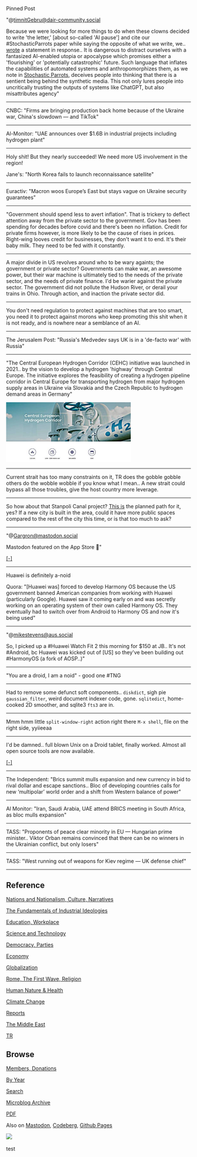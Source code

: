 Pinned Post

"@timnitGebru@dair-community.social

Because we were looking for more things to do when these clowns
decided to write 'the letter,' [about so-called 'AI pause'] and cite
our \#StochasticParrots paper while saying the opposite of what we
write, we.. [wrote](https://www.dair-institute.org/blog/letter-statement-March2023)
a statement in response.. It is dangerous to distract ourselves with a fantasized
AI-enabled utopia or apocalypse which promises either a 'flourishing' or
'potentially catastrophic' future. Such language that inflates the capabilities
of automated systems and anthropomorphizes them, as we note in [Stochastic Parrots](https://dl.acm.org/doi/abs/10.1145/3442188.3445922), 
deceives people into thinking that there is a sentient being behind the
synthetic media. This not only lures people into uncritically trusting
the outputs of systems like ChatGPT, but also misattributes agency"

---

CNBC: "Firms are bringing production back home because of the Ukraine
war, China's slowdown — and TikTok"

---

Al-Monitor: "UAE announces over $1.6B in industrial projects including
hydrogen plant"

---

Holy shit! But they nearly succeeded! We need more US involvement in the region!

Jane's: "North Korea fails to launch reconnaissance satellite"

---

Euractiv: "Macron woos Europe’s East but stays vague on Ukraine
security guarantees"

---

"Government should spend less to avert inflation". That is trickery to
deflect attention away from the private sector to the government. Gov
has been spending for decades before covid and there's been no
inflation. Credit for private firms however, is more likely to be the
cause of rises in prices. Right-wing looves credit for businesses,
they don't want it to end. It's their baby milk. They need to be fed
with it constantly.

---

A major divide in US revolves around who to be wary againts; the
government or private sector? Governments can make war, an awesome
power, but their war machine is ultimately tied to the needs of the
private sector, and the needs of private finance. I'd be warier
against the private sector. The government did not pollute the Hudson
River, or derail your trains in Ohio. Through action, and inaction the
private sector did.

---

You don't need regulation to protect against machines that are too
smart, you need it to protect against morons who keep promoting this
shit when it is not ready, and is nowhere near a semblance of an AI.

---

The Jerusalem Post: "Russia's Medvedev says UK is in a 'de-facto war'
with Russia"

---

"The Central European Hydrogen Corridor (CEHC) initiative was launched
in 2021..  by the vision to develop a hydrogen 'highway' through
Central Europe. The initiative explores the feasibility of creating a
hydrogen pipeline corridor in Central Europe for transporting hydrogen
from major hydrogen supply areas in Ukraine via Slovakia and the Czech
Republic to hydrogen demand areas in Germany"

<img width='340' src='mbl/2023/centralh2-1.jpg'/> 

---

Current strait has too many constraints on it, TR does the gobble
gobble others do the wobble wobble if you know what I mean.. A new
strait could bypass all those troubles, give the host country more
leverage.

---

So how about that Stanpoli Canal project? [This is](mbl/2023/trcanal1.jpg)
the planned path for it, yes? If a new city is built in the area,
could it have more public spaces compared to the rest of the city this time,
or is that too much to ask?

---

"@Gargron@mastodon.social

Mastodon featured on the App Store 🙂"

[[-]](https://apps.apple.com/us/story/id1668483560)

---

Huawei is definitely a-noid

Quora: "[Huawei was] forced to develop Harmony OS because the US
government banned American companies from working with Huawei
(particularly Google). Huawei saw it coming early on and was secretly
working on an operating system of their own called Harmony OS. They
eventually had to switch over from Android to Harmony OS and now it's
being used"

---

"@mikestevens@aus.social

So, I picked up a #Huawei Watch Fit 2 this morning for $150 at
JB.. It's not #Android, bc Huawei was kicked out of [US] so they've
been building out #HarmonyOS (a fork of AOSP..)"

---

"You are a droid, I am a noid" - good one \#TNG

---

Had to remove some defunct soft components.. `diskdict`, sigh pie
`gaussian_filter`, weird document indexer code, gone. `sqlitedict`,
home-cooked 2D smoother, and sqlite3 `fts3` are in.

---

Mmm hmm little `split-window-right` action right there `M-x shell`,
file on the right side, yyiieeaa

---

I'd be damned.. full blown Unix on a Droid tablet, finally worked. Almost
all open source tools are now available. 

[[-]](mbl/2023/termux1.jpg)

---

The Independent: "Brics summit mulls expansion and new currency in bid
to rival dollar and escape sanctions.. Bloc of developing countries
calls for new ‘multipolar’ world order and a shift from Western
balance of power"

---

Al Monitor: "Iran, Saudi Arabia, UAE attend BRICS meeting in South
Africa, as bloc mulls expansion"

---

TASS: "Proponents of peace clear minority in EU — Hungarian prime
minister.. Viktor Orban remains convinced that there can be no winners
in the Ukrainian conflict, but only losers"

---

TASS: "West running out of weapons for Kiev regime — UK defense chief"

---

## Reference

[Nations and Nationalism, Culture, Narratives](0119/2013/02/nations-and-nationalism.html)

[The Fundamentals of Industrial Ideologies](0119/2011/04/fundamentals-of-industrial-ideologies.html)

[Education, Workplace](0119/2017/09/education-workplace.html)

[Science and Technology](0119/2018/09/science-technology.html)

[Democracy, Parties](0119/2016/11/democracy.html)

[Economy](2021/01/economy.html)

[Globalization](0119/2018/09/globalization.html)

[Rome, The First Wave, Religion](0119/2017/12/rome.html)

[Human Nature & Health](2020/07/human-nature.html)

[Climate Change](2022/01/climate.html)

[Reports](2021/01/reports.html)

[The Middle East](0119/2019/07/middleeast.html)

[TR](../tr/index.html)

## Browse

[Members, Donations](2022/08/members.html)

[By Year](years.html)

[Search](search.html)

[Microblog Archive](mbl/index.html)

[PDF](https://drive.google.com/uc?export=view&id=1FSi-1MnqXVq_PVTEXzzflwN8-7h92N_R)

Also on 
[Mastodon](https://masto.ai/@muratk3n),
[Codeberg](https://muratk5n.codeberg.page/en/),
[Github Pages](https://muratk5n.github.io/thirdwave/en/)

<img src='https://drive.google.com/uc?export=view&id=1zsIeciFSvlr-sWB84Tc0mfZ_NYqn9VQx'/> 



test

